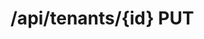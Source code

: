 # /api/tenants/{id} PUT

<api-endpoint openapi-path="../../../../specifications/swagger.json" method="PUT" endpoint="/api/tenants/{id}"/>
